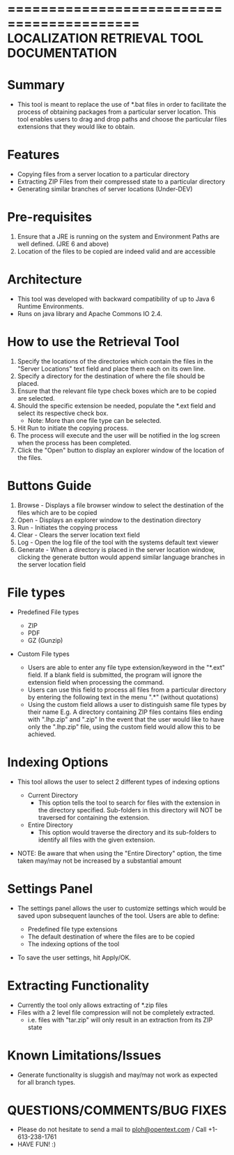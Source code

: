 ==========================================
LOCALIZATION RETRIEVAL TOOL DOCUMENTATION
==========================================

Summary
=======
-   This tool is meant to replace the use of *.bat files in order to facilitate the process of 
    obtaining packages from a particular server location. This tool enables users to drag and drop
    paths and choose the particular files extensions that they would like to obtain.

Features
========
-   Copying files from a server location to a particular directory
-   Extracting ZIP Files from their compressed state to a particular directory
-   Generating similar branches of server locations (Under-DEV)

Pre-requisites
==================
1. Ensure that a JRE is running on the system and Environment Paths are well defined. (JRE 6 and above)
2. Location of the files to be copied are indeed valid and are accessible

Architecture
=============
- This tool was developed with backward compatibility of up to Java 6 Runtime Environments. 
- Runs on java library and Apache Commons IO 2.4.

How to use the Retrieval Tool
=============================
1. Specify the locations of the directories which contain the files in the "Server Locations" text field 
   and place them each on its own line. 
2. Specify a directory for the destination of where the file should be placed. 
3. Ensure that the relevant file type check boxes which are to be copied are selected. 
4. Should the specific extension be needed, populate the *.ext field and select its respective check box.
   - Note: More than one file type can be selected.
5. Hit Run to initiate the copying process. 
6. The process will execute and the user will be notified in the log screen when the process has been completed.
7. Click the "Open" button to display an explorer window of the location of the files. 

Buttons Guide
==============
1. Browse - Displays a file browser window to select the destination of the files which are to be copied
2. Open - Displays an explorer window to the destination directory
3. Run - Initiates the copying process
4. Clear - Clears the server location text field
5. Log - Open the log file of the tool with the systems default text viewer
6. Generate - When a directory is placed in the server location window, clicking the generate button would append similar language branches in the server location field
    
File types
==========
-   Predefined File types 
    * ZIP 
    * PDF 
    * GZ (Gunzip)
    
-   Custom File types
    * Users are able to enter any file type extension/keyword in the "*.ext" field. If a blank
      field is submitted, the program will ignore the extension field when processing the command.
    * Users can use this field to process all files from a particular directory by entering the 
      following text in the menu ".*" (without quotations)
    * Using the custom field allows a user to distinguish same file types by their name
      E.g. A directory containing ZIP files contains files ending with ".lhp.zip" and ".zip"
      In the event that the user would like to have only the ".lhp.zip" file, using the custom field 
      would allow this to be achieved.

Indexing Options
================
- This tool allows the user to select 2 different types of indexing options
    * Current Directory
        - This option tells the tool to search for files with the extension in the directory specified. Sub-folders in this directory will NOT be traversed for containing the extension.
    * Entire Directory
        - This option would traverse the directory and its sub-folders to identify all files with the given extension. 
        
- NOTE: Be aware that when using the "Entire Directory" option, the time taken may/may not be increased by a substantial amount
        
Settings Panel
===============
- The settings panel allows the user to customize settings which would be saved upon subsequent launches of the tool. 
   Users are able to define:
    - Predefined file type extensions
    - The default destination of where the files are to be copied
    - The indexing options of the tool

- To save the user settings, hit Apply/OK. 

Extracting Functionality
========================
- Currently the tool only allows extracting of *.zip files
- Files with a 2 level file compression will not be completely extracted.
    - i.e. files with "tar.zip" will only result in an extraction from its ZIP state
    
Known Limitations/Issues
=========================
- Generate functionality is sluggish and may/may not work as expected for all branch types. 
    
QUESTIONS/COMMENTS/BUG FIXES
=============================
- Please do not hesitate to send a mail to ploh@opentext.com / Call +1-613-238-1761
- HAVE FUN! :)

